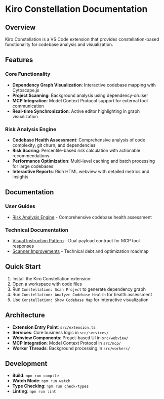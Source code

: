 # Kiro Constellation Documentation

## Overview
Kiro Constellation is a VS Code extension that provides constellation-based functionality for codebase analysis and visualization.

## Features

### Core Functionality
- **Dependency Graph Visualization**: Interactive codebase mapping with Cytoscape.js
- **Project Scanning**: Background analysis using dependency-cruiser
- **MCP Integration**: Model Context Protocol support for external tool communication
- **Real-time Synchronization**: Active editor highlighting in graph visualization

### Risk Analysis Engine
- **Codebase Health Assessment**: Comprehensive analysis of code complexity, git churn, and dependencies
- **Risk Scoring**: Percentile-based risk calculation with actionable recommendations
- **Performance Optimization**: Multi-level caching and batch processing for large codebases
- **Interactive Reports**: Rich HTML webview with detailed metrics and insights

## Documentation

### User Guides
- [Risk Analysis Engine](./risk-analysis-engine.md) - Comprehensive codebase health assessment

### Technical Documentation
- [Visual Instruction Pattern](./visual-instruction-pattern.md) - Dual payload contract for MCP tool responses
- [Scanner Improvements](./improvements.md) - Technical debt and optimization roadmap

## Quick Start
1. Install the Kiro Constellation extension
2. Open a workspace with code files
3. Run `Constellation: Scan Project` to generate dependency graph
4. Run `Constellation: Analyze Codebase Health` for health assessment
5. Use `Constellation: Show Codebase Map` for interactive visualization

## Architecture
- **Extension Entry Point**: `src/extension.ts`
- **Services**: Core business logic in `src/services/`
- **Webview Components**: Preact-based UI in `src/webview/`
- **MCP Integration**: Model Context Protocol in `src/mcp/`
- **Worker Threads**: Background processing in `src/workers/`

## Development
- **Build**: `npm run compile`
- **Watch Mode**: `npm run watch`
- **Type Checking**: `npm run check-types`
- **Linting**: `npm run lint`